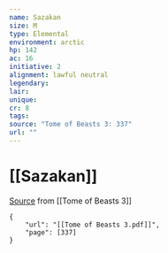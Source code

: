 ```yaml
---
name: Sazakan
size: M
type: Elemental
environment: arctic
hp: 142
ac: 16
initiative: 2
alignment: lawful neutral
legendary: 
lair: 
unique: 
cr: 8
tags: 
source: "Tome of Beasts 3: 337"
url: ""
---
```

# [[Sazakan]]

[Source](zotero://open-pdf/library/items/BLGR9HVR?page=337) from [[Tome of Beasts 3]]

```pdf
{
	"url": "[[Tome of Beasts 3.pdf]]",
	"page": [337]
}
```

